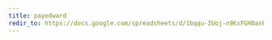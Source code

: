 ```yaml
---
title: payedward
redir_to: https://docs.google.com/spreadsheets/d/1bqqu-IUoj-n9KsFGHOasFnBrbCs4ymIDmHUJErm5Mq8/edit#gid=0
---
```

